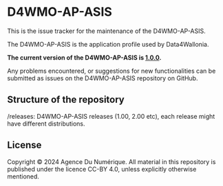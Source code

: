 # D4WMO-AP-ASIS

This is the issue tracker for the maintenance of the D4WMO-AP-ASIS.

The D4WMO-AP-ASIS is the application profile used by Data4Wallonia.

**The current version of the D4WMO-AP-ASIS is [1.0.0](https://digitalwallonia.github.io/D4WMO-AP-ASIS/releases/1.0.0/).**

Any problems encountered, or suggestions for new functionalities can be submitted as issues on the D4WMO-AP-ASIS repository on GitHub.

## Structure of the repository
/releases: D4WMO-AP-ASIS releases (1.00, 2.00 etc), each release might have different distributions.

## License
Copyright © 2024  Agence Du Numérique. All material in this repository is published under the licence CC-BY 4.0, unless explicitly otherwise mentioned. 
